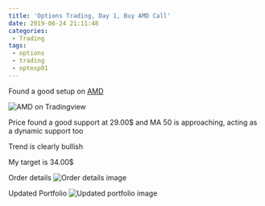 ```yaml
---
title: 'Options Trading, Day 1, Buy AMD Call'
date: 2019-06-24 21:11:48
categories:
 - Trading
tags:
 - options
 - trading
 - optexp01
---
```


Found a good setup on [AMD](https://www.tradingview.com/symbols/NASDAQ-AMD/)

![AMD on Tradingview](https://www.tradingview.com/x/TpfSgZs7/)

Price found a good support at 29.00$ and MA 50 is approaching, acting as a dynamic support too

Trend is clearly bullish

My target is 34.00$

Order details
![Order details image](https://i.imgur.com/19w2zcj.png)

Updated Portfolio
![Updated portfolio image](https://i.imgur.com/iaqdKop.png)
